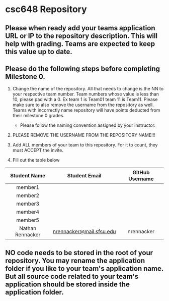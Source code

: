 # csc648 Repository

## Please when ready add your teams application URL or IP to the repository description. This will help with grading. Teams are expected to keep this value up to date.

## Please do the following steps before completing Milestone 0.
1. Change the name of the repository. All that needs to change is the NN to your respective team number. Team numbers whose value is less than 10, please pad with a 0. Ex team 1 is Team01 team 11 is Team11. Please make sure to also remove the username from the repository as well. Teams with incorrectly name repository will have points deducted from their milestone 0 grades.
      - Please follow the naming convention assigned by your instructor.

1. PLEASE REMOVE THE USERNAME FROM THE REPOSITORY NAME!!!

2. Add ALL members of your team to this repository. For it to count, they must ACCEPT the invite.

3. Fill out the table below


| Student Name     |       Student Email      | GitHub Username |
|      :---:       |           :---:          |      :---:      |
| member1          |                          |                 |
| member2          |                          |                 |
| member3          |                          |                 |
| member4          |                          |                 |
| member5          |                          |                 |
| Nathan Rennacker | nrennacker@mail.sfsu.edu |   nrennacker    |

## NO code needs to be stored in the root of your repository. You may rename the application folder if you like to your team's application name. But all source code related to your team's application should be stored inside the application folder.
